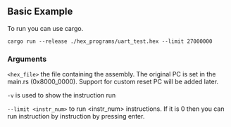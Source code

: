 ## Basic Example
To run you can use cargo. 
```
cargo run --release ./hex_programs/uart_test.hex --limit 27000000  
```

### Arguments

`<hex_file>` the file containing the assembly. The original PC is set in the main.rs (0x8000_0000). Support for custom reset PC will be added later.

`-v` is used to show the instruction run

`--limit <instr_num>` to run <instr_num> instructions. If it is 0 then you can run instruction by instruction by pressing enter.
